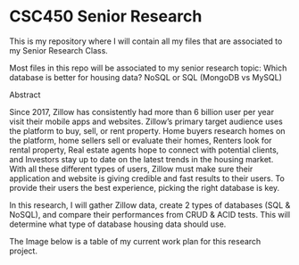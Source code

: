 # CSC450 Senior Research

This is my repository where I will contain all my files that are associated to my Senior Research Class. 

Most files in this repo will be associated to my senior research topic: Which database is better for housing data? NoSQL or SQL (MongoDB vs MySQL)


Abstract

Since 2017, Zillow has consistently had more than 6 billion user per year visit their mobile apps and websites. Zillow’s primary target audience uses the platform to buy, sell, or rent property. Home buyers research homes on the platform, home sellers sell or evaluate their homes, Renters look for rental property, Real estate agents hope to connect with potential clients, and Investors stay up to date on the latest trends in the housing market. With all these different types of users, Zillow must make sure their application and website is giving credible and fast results to their users. To provide their users the best experience, picking the right database is key. 

In this research, I will gather Zillow data, create 2 types of databases (SQL & NoSQL), and compare their performances from CRUD & ACID tests. This will determine what type of database housing data should use.

The Image below is a table of my current work plan for this research project.
